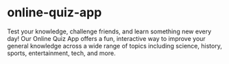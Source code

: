 # online-quiz-app
Test your knowledge, challenge friends, and learn something new every day! Our Online Quiz App offers a fun, interactive way to improve your general knowledge across a wide range of topics including science, history, sports, entertainment, tech, and more.
